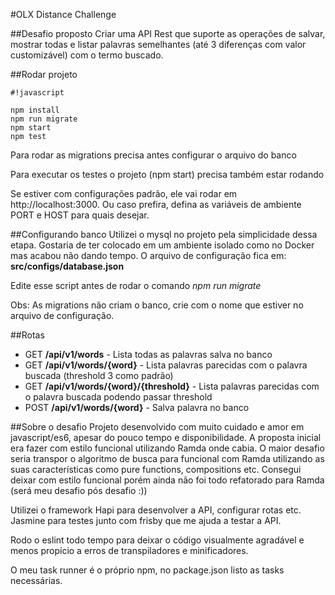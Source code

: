 #OLX Distance Challenge

##Desafio proposto
Criar uma API Rest que suporte as operações de salvar, mostrar todas e listar palavras semelhantes (até 3 diferenças com valor customizável) com o termo buscado.

##Rodar projeto

```
#!javascript

npm install
npm run migrate
npm start
npm test
```


Para rodar as migrations precisa antes configurar o arquivo do banco


Para executar os testes o projeto (npm start) precisa também estar rodando

Se estiver com configurações padrão, ele vai rodar em http://localhost:3000. Ou caso prefira, defina as variáveis de ambiente PORT e HOST para quais desejar.

##Configurando banco
Utilizei o mysql no projeto pela simplicidade dessa etapa. Gostaria de ter colocado em um ambiente isolado como no Docker mas acabou não dando tempo. O arquivo de configuração fica em: **src/configs/database.json**

Edite esse script antes de rodar o comando 
*npm run migrate*

Obs: As migrations não criam o banco, crie com o nome que estiver no arquivo de configuração.

##Rotas
* GET **/api/v1/words** - Lista todas as palavras salva no banco
* GET **/api/v1/words/{word}** - Lista palavras parecidas com o palavra buscada (threshold 3 como padrão)
* GET **/api/v1/words/{word}/{threshold}** - Lista palavras parecidas com o palavra buscada podendo passar threshold
* POST **/api/v1/words/{word}** - Salva palavra no banco

##Sobre o desafio
Projeto desenvolvido com muito cuidado e amor em javascript/es6, apesar do pouco tempo e disponibilidade. A proposta inicial era fazer com estilo funcional utilizando Ramda onde cabia. O maior desafio seria transpor o algoritmo de busca para funcional com Ramda utilizando as suas características como pure functions, compositions etc. Consegui deixar com estilo funcional porém ainda não foi todo refatorado para Ramda (será meu desafio pós desafio :))

Utilizei o framework Hapi para desenvolver a API, configurar rotas etc. Jasmine para testes junto com frisby que me ajuda a testar a API.

Rodo o eslint todo tempo para deixar o código visualmente agradável e menos propício a erros de transpiladores e minificadores.

O meu task runner é o próprio npm, no package.json listo as tasks necessárias.